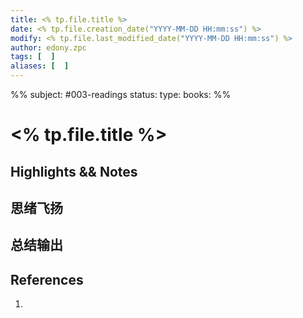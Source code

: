 ```yaml
---
title: <% tp.file.title %>
date: <% tp.file.creation_date("YYYY-MM-DD HH:mm:ss") %>
modify: <% tp.file.last_modified_date("YYYY-MM-DD HH:mm:ss") %>
author: edony.zpc
tags: [  ]
aliases: [  ]
---
```

%%
subject: #003-readings
status: 
type: 
books: 
%%
# <% tp.file.title %>

## Highlights && Notes

## 思绪飞扬

## 总结输出

## References
1. 
